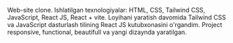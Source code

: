 Web-site clone.
Ishlatilgan texnologiyalar: HTML, CSS, Tailwind CSS, JavaScript, React JS, React + vite.
Loyihani yaratish davomida Tailwind CSS va JavaScript dasturlash tilining React JS kutubxonasini o'rgandim. Project responsive, functional, beautifull va yangi dizaynda yaratilgan.

